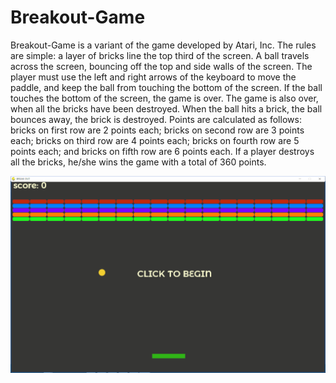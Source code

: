 # Breakout-Game

Breakout-Game is a variant of the game developed by Atari, Inc. The rules are simple:  a layer of bricks line the top third of the screen.  A ball travels across the screen, bouncing off the top and side walls of the screen. The player must use the left and right arrows of the keyboard to move the paddle, and keep the ball from touching the bottom of the screen.  If the ball touches the bottom of the screen, the game is over.  The game is also over, when all the bricks have been destroyed.  When the ball hits a brick, the ball bounces away, the brick is destroyed.  Points are calculated as follows:  bricks on first row are 2 points each; bricks on second row are 3 points each; bricks on third row are 4 points each; bricks on fourth row are 5 points each; and bricks on fifth row are 6 points each. If a player destroys all the bricks, he/she wins the game with a total of 360 points. 

![Breakout-Game-Panel](https://github.com/MAbdurahman/Breakout-Game/blob/master/src/net/mabdurrahman/img/game-panel.png) 
